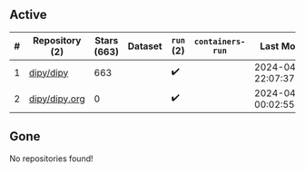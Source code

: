## Active
| # | Repository (2) | Stars (663) | Dataset | `run` (2) | `containers-run` | Last Modified |
| --- | --- | --- | --- | --- | --- | --- |
| 1 | [dipy/dipy](https://github.com/dipy/dipy) | 663 |  | :heavy_check_mark: |  | 2024-04-01 22:07:37+00:00 |
| 2 | [dipy/dipy.org](https://github.com/dipy/dipy.org) | 0 |  | :heavy_check_mark: |  | 2024-04-01 00:02:55+00:00 |

## Gone
No repositories found!
